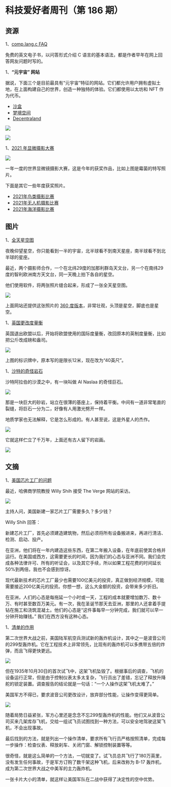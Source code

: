 # 科技爱好者周刊（第 186 期）

## 资源

1、[comp.lang.c FAQ](http://c-faq.com/)

免费的英文电子书，以问答形式介绍 C 语言的基本语法，都是作者早年在网上回答网友问题时写的。

1、**“元宇宙” 网站** 

据说，下面三个是目前最具有“元宇宙”特征的网站。它们都允许用户拥有虚拟土地，在上面构建自己的世界，创造一种独特的体验。它们都使用以太坊和 NFT 作为代币。

- [沙盒](https://www.sandbox.game/cn/)
- [梦境空间](https://somniumspace.com/)
- [Decentraland](https://decentraland.org/)

![](https://cdn.beekka.com/blogimg/asset/202109/bg2021091409.jpg)

![](https://cdn.beekka.com/blogimg/asset/202109/bg2021091410.jpg)

1、[2021 年显微摄影大赛](https://www.nikonsmallworld.com/galleries/2021-photomicrography-competition/microfluidic-device-containing-300k-networking-neurons-in-2-isolated-populations)

![](https://cdn.beekka.com/blogimg/asset/202109/bg2021091504.jpg)

一年一度的世界显微镜摄影大赛，这是今年的获奖作品，比如上图是霉菌的特写照片。

下面是其它一些年度获奖照片。

- [2021年鸟类摄影比赛](https://www.birdpoty.com/2021-winners)
- [2021年无人机摄影比赛](https://droneawards.photo/gallery/2021)
- [2021年海洋摄影比赛](https://www.theguardian.com/environment/gallery/2021/sep/20/ocean-photographer-of-the-year-2021-winners-in-pictures)

## 图片

1、[全天星空图](https://www.eso.org/public/images/potw2137a/)

夜晚仰望星空，你只能看到一半的宇宙，北半球看不到南天星座，南半球看不到北半球的星座。

最近，两个摄影师合作，一个在北纬29度的加那利群岛天文台，另一个在南纬29度的智利欧洲南方天文台，同一天晚上拍下各自的星空。

他们使用软件，将两张照片缝合起来，形成了一张全天星空图。

![](https://cdn.beekka.com/blogimg/asset/202109/bg2021091610.jpg)

上面网站还提供这张照片的 [360 度版本](https://www.eso.org/public/images/potw2137b/)，非常壮观，头顶是星空，脚底也是星空。

1、[英国更改度量衡](https://www.nytimes.com/2021/09/17/world/europe/imperial-measurements-pounds-ounces-return.html)

英国退出欧盟以后，开始将欧盟使用的国际度量衡，改回原本的英制度量衡，比如把公斤改成磅和盎司。

![](https://cdn.beekka.com/blogimg/asset/202109/bg2021091815.jpg)

上图的标识牌中，原本写的是限长12米，现在改为“40英尺”。

1、[沙特的奇怪岩石](https://www.science101.com/a1-naslaa-rock-formation/)

沙特阿拉伯的沙漠之中，有一块叫做 Al Naslaa 的奇怪巨石。

![](https://cdn.beekka.com/blogimg/asset/202109/bg2021091817.jpg)

那是一块巨大的砂岩，站立在很薄的基座上，保持着平衡。中间有一道非常笔直的裂缝，将巨石一分为二，好像有人用激光劈开一样。

地质学家也无法解释，它是怎么形成的。有人甚至说，这是外星人的杰作。

![](https://cdn.beekka.com/blogimg/asset/202109/bg2021091818.jpg)

它就这样伫立了千万年，上面还有古人留下的岩画。

![](https://cdn.beekka.com/blogimg/asset/202109/bg2021091816.jpg)

## 文摘

1、[美国芯片工厂的问题](https://www.theverge.com/2021/8/31/22648372/willy-shih-chip-shortage-tsmc-samsung-ps5-decoder-interview)

最近，哈佛商学院教授 Willy Shih 接受 The Verge 网站的采访。

![](https://cdn.beekka.com/blogimg/asset/202109/bg2021090813.jpg)

主持人问，美国新建一家芯片工厂需要多久？多少钱？

Willy Shih 回答：

新建芯片工厂，首先必须建造建筑物，然后必须将所有设备搬进来，再进行清洁、检测、启动、投产。

在亚洲，他们将在一年内建造这些东西，在第二年搬入设备，在年底前使其合格并运行。在美国或西方，这需要更长的时间，因为我们的心态与亚洲不同。我们会完成各种法律许可、所有的听证会，以及其它手续，所以如果工程花费的时间延长50%到两倍，我也不会感到惊讶。

现代最新技术的芯片工厂最少也需要100亿美元的投资，真正做到经济规模，可能需要接近200亿美元的投资。你想一想，这么大金额的投资，会带来多少折旧。

在亚洲，人们的心态是每拖延一个小时或一天，工程的成本就要增加数万、数十万、有时甚至数百万美元。有一次，我在圣诞节那天去亚洲，那里的人还拿着手提钻在施工和浇筑混凝土。他们的心态是“这件事每早一分钟完成，我们就可以早一分钟开始赚钱。” 我们在西方没有这种心态。

1、[清单的作用](https://www.lesswrong.com/posts/dtmmP4YdJEfK9y4Rc/book-review-the-checklist-manifesto)

第二次世界大战之前，美国陆军航空兵测试新的轰炸机设计，其中之一是波音公司的299型轰炸机。它在工程技术上非常领先，比现有的轰炸机可以多携带五倍的炸弹，而且飞得更快更远。 

![](https://cdn.beekka.com/blogimg/asset/202109/bg2021092415.jpg)

但在1935年10月30日的首次试飞中，这架飞机坠毁了。根据事后的调查，飞机的设备运行正常，但是由于控制仪表太多太复杂，飞行员出了差错，忘记了释放升降舵的锁定装置。调查报告的结论就是一句话：“一个人操作这架飞机太难了。”

美国军方不得已，要求波音公司更改设计，放弃部分性能，让操作变得更简单。 

![](https://cdn.beekka.com/blogimg/asset/202109/bg2021092416.jpg)

随着局势日益紧张，军方心里还是念念不忘299型轰炸机的性能。他们又从波音公司买来几架库存飞机，交给一组试飞员试图找到一种方法，可以安全地驾驶这架飞机，不会出现事故。 

最后找到的方法，就是列出一个操作清单，要求所有飞行员严格按照清单，完成每一步操作：检查仪表、释放刹车、关闭门窗、解锁控制装置等等。

很奇怪，就是这么简单的一个方法，一切就变了。试飞员总共飞行了180万英里，没有发生任何事故，于是军方订购了数千架这种飞机，后来改称为 B-17 轰炸机，成为第二次世界大战之中美军的主力轰炸机。

一张卡片大小的清单，就这样让美国军队在二战中获得了决定性的空中优势。 
